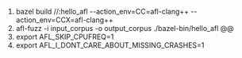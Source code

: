 1. bazel build //:hello_afl --action_env=CC=afl-clang++ --action_env=CCX=afl-clang++
2. afl-fuzz -i input_corpus -o output_corpus ./bazel-bin/hello_afl @@
3. export AFL_SKIP_CPUFREQ=1
4. export AFL_I_DONT_CARE_ABOUT_MISSING_CRASHES=1